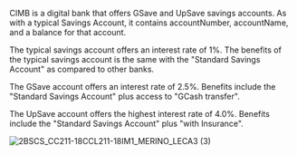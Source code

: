 CIMB is a digital bank that offers GSave and UpSave savings accounts.   As with a typical Savings Account, it contains accountNumber, accountName, and a balance for that account.

The typical savings account offers an interest rate of 1%.
The benefits of the typical savings account is the same with the "Standard Savings Account" as compared to other banks.

The GSave account offers an interest rate of 2.5%.
Benefits include the "Standard Savings Account" plus access to "GCash transfer".

The UpSave account offers the highest interest rate of 4.0%.
Benefits include the "Standard Savings Account" plus "with Insurance".

![2BSCS_CC211-18CCL211-18IM1_MERINO_LECA3 (3)](https://github.com/MerinoYalaine/decoratorPattern/assets/142370694/b629cbd4-84ca-47b5-b398-96779a79e2dd)


